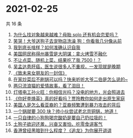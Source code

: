 # 2021-02-25

共 16 条

<!-- BEGIN ZHIHUVIDEO -->
<!-- 最后更新时间 Thu Feb 25 2021 04:15:39 GMT+0800 (CST) -->
1. [为什么找对象越来越难？母胎 solo 还有机会恋爱吗？](https://www.zhihu.com/zvideo/1347961195123560448)
1. [笑哭！大爷送狗子去宠物店洗澡 狗：你看我几分像从前](https://www.zhihu.com/zvideo/1347557596979732480)
1. [我到底长啥样？如何准确认识自我](https://www.zhihu.com/zvideo/1347873824894107648)
1. [美国网民称得州暴雪是大阴谋：拿火烤雪不融化](https://www.zhihu.com/zvideo/1347871206616596480)
1. [不让点菜、随机上菜，结果吃了我 7500！？](https://www.zhihu.com/zvideo/1347976596293263360)
1. [吴孟达患肝癌，医生说很多人不重视，一发现就是晚期](https://www.zhihu.com/zvideo/1347822593551126528)
1. [《致未来女朋友的一封信》](https://www.zhihu.com/zvideo/1347952012752035840)
1. [在家炒菜后不刷锅可以吗？快来听听大爷二伯是怎么说的~](https://www.zhihu.com/zvideo/1347954935078887425)
1. [两只流浪猫的爱情故事，看了泪目！](https://www.zhihu.com/zvideo/1347328160074203136)
1. [灯塔电工孙火旺：你相信光吗？没电的地方，光会照进去](https://www.zhihu.com/zvideo/1348003942371049472)
1. [《你好李焕英》真的好看吗？贾玲教你如何走出原生家庭](https://www.zhihu.com/zvideo/1347850299030331392)
1. [美国人是怎么看亚裔的？亚裔频繁遭到暴力攻击的背后](https://www.zhihu.com/zvideo/1347872351665696768)
1. [一个锅就要 300 块？帅小伙尝试老北京铜锅，地道！](https://www.zhihu.com/zvideo/1347982963934707712)
1. [一只自律的小狗狗喝完酸奶是要自己扔垃圾的！](https://www.zhihu.com/zvideo/1348022934460538880)
1. [土狗子欲迎还羞，兴奋又害怕，吃零食讲客气](https://www.zhihu.com/zvideo/1347868078177390592)
1. [香港曾经黑暗到什么程度？《追龙》为你展开讲讲](https://www.zhihu.com/zvideo/1348017745909358592)
<!-- END ZHIHUVIDEO -->
